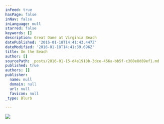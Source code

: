 ```yaml
---
inFeed: true
hasPage: false
inNav: false
inLanguage: null
starred: false
keywords: []
description: Great Dane at Virginia Beach
datePublished: '2016-01-18T14:41:43.447Z'
dateModified: '2016-01-18T14:41:39.696Z'
title: On the Beach
author: []
sourcePath: _posts/2016-01-15-d4e1918b-3dce-456a-bb5f-c360e8d89ef1.md
published: true
authors: []
publisher:
  name: null
  domain: null
  url: null
  favicon: null
_type: Blurb

---
```

![](https://the-grid-user-content.s3-us-west-2.amazonaws.com/1840b7cc-69fa-48d5-9523-576359a87293.jpg)